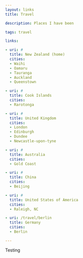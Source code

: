 ```yaml
---
layout: links
title: Travel

description: Places I have been

tags: travel

links:

- uri: #
  title: New Zealand (home)
  cities:
  - Waihi
  - Oamaru
  - Tauranga
  - Auckland
  - Queenstown

- uri: #
  title: Cook Islands
  cities:
  - Rarotonga

- uri: #
  title: United Kingdom
  cities:
  - London
  - Edinburgh
  - Dundee
  - Newcastle-upon-tyne

- uri: #
  title: Australia
  cities:
  - Gold Coast

- uri: #
  title: China
  cities:
  - Beijing

- uri: #
  title: United States of America
  cities:
  - Raleigh, NC

- uri: /travel/berlin
  title: Germany
  cities:
  - Berlin

---
```


Testing
